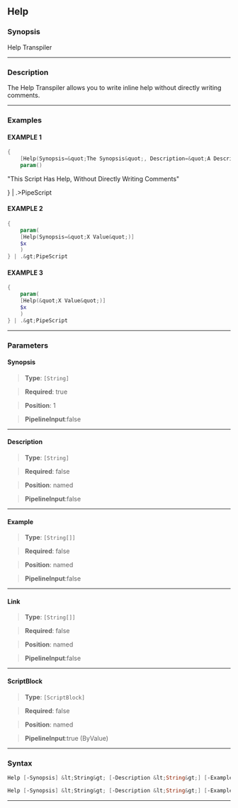 
Help
----
### Synopsis
Help Transpiler

---
### Description

The Help Transpiler allows you to write inline help without directly writing comments.

---
### Examples
#### EXAMPLE 1
```PowerShell
{
    [Help(Synopsis=&quot;The Synopsis&quot;, Description=&quot;A Description&quot;)]
    param()
```
"This Script Has Help, Without Directly Writing Comments"
    
} | .>PipeScript
#### EXAMPLE 2
```PowerShell
{
    param(
    [Help(Synopsis=&quot;X Value&quot;)]
    $x
    )
} | .&gt;PipeScript
```

#### EXAMPLE 3
```PowerShell
{
    param(
    [Help(&quot;X Value&quot;)]
    $x
    )
} | .&gt;PipeScript
```

---
### Parameters
#### **Synopsis**

> **Type**: ```[String]```

> **Required**: true

> **Position**: 1

> **PipelineInput**:false



---
#### **Description**

> **Type**: ```[String]```

> **Required**: false

> **Position**: named

> **PipelineInput**:false



---
#### **Example**

> **Type**: ```[String[]]```

> **Required**: false

> **Position**: named

> **PipelineInput**:false



---
#### **Link**

> **Type**: ```[String[]]```

> **Required**: false

> **Position**: named

> **PipelineInput**:false



---
#### **ScriptBlock**

> **Type**: ```[ScriptBlock]```

> **Required**: false

> **Position**: named

> **PipelineInput**:true (ByValue)



---
### Syntax
```PowerShell
Help [-Synopsis] &lt;String&gt; [-Description &lt;String&gt;] [-Example &lt;String[]&gt;] [-Link &lt;String[]&gt;] [&lt;CommonParameters&gt;]
```
```PowerShell
Help [-Synopsis] &lt;String&gt; [-Description &lt;String&gt;] [-Example &lt;String[]&gt;] [-Link &lt;String[]&gt;] [-ScriptBlock &lt;ScriptBlock&gt;] [&lt;CommonParameters&gt;]
```
---



